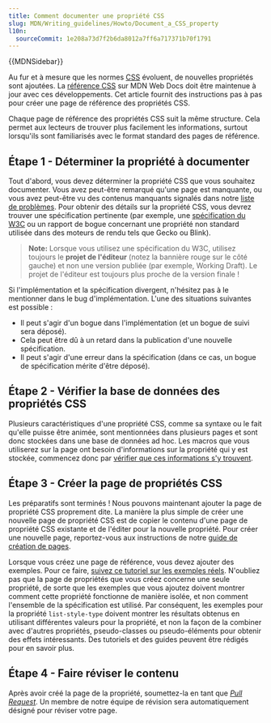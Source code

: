 ```yaml
---
title: Comment documenter une propriété CSS
slug: MDN/Writing_guidelines/Howto/Document_a_CSS_property
l10n:
  sourceCommit: 1e208a73d7f2b6da8012a7ff6a717371b70f1791
---
```


{{MDNSidebar}}

Au fur et à mesure que les normes [CSS](/fr/docs/Web/CSS) évoluent, de nouvelles propriétés sont ajoutées. La [référence CSS](/fr/docs/Web/CSS/Reference) sur MDN Web Docs doit être maintenue à jour avec ces développements. Cet article fournit des instructions pas à pas pour créer une page de référence des propriétés CSS.

Chaque page de référence des propriétés CSS suit la même structure. Cela permet aux lecteurs de trouver plus facilement les informations, surtout lorsqu'ils sont familiarisés avec le format standard des pages de référence.

## Étape 1 - Déterminer la propriété à documenter

Tout d'abord, vous devez déterminer la propriété CSS que vous souhaitez documenter. Vous avez peut-être remarqué qu'une page est manquante, ou vous avez peut-être vu des contenus manquants signalés dans notre [liste de problèmes](https://github.com/mdn/translated-content/issues). Pour obtenir des détails sur la propriété CSS, vous devrez trouver une spécification pertinente (par exemple, une [spécification du W3C](https://www.w3.org/Style/CSS/) ou un rapport de bogue concernant une propriété non standard utilisée dans des moteurs de rendu tels que Gecko ou Blink).

> **Note:** Lorsque vous utilisez une spécification du W3C, utilisez toujours le **projet de l'éditeur** (notez la bannière rouge sur le côté gauche) et non une version publiée (par exemple, Working Draft). Le projet de l'éditeur est toujours plus proche de la version finale !

Si l'implémentation et la spécification divergent, n'hésitez pas à le mentionner dans le bug d'implémentation. L'une des situations suivantes est possible :

- Il peut s'agir d'un bogue dans l'implémentation (et un bogue de suivi sera déposé).
- Cela peut être dû à un retard dans la publication d'une nouvelle spécification.
- Il peut s'agir d'une erreur dans la spécification (dans ce cas, un bogue de spécification mérite d'être déposé).

## Étape 2 - Vérifier la base de données des propriétés CSS

Plusieurs caractéristiques d'une propriété CSS, comme sa syntaxe ou le fait qu'elle puisse être animée, sont mentionnées dans plusieurs pages et sont donc stockées dans une base de données ad hoc. Les macros que vous utiliserez sur la page ont besoin d'informations sur la propriété qui y est stockée, commencez donc par [vérifier que ces informations s'y trouvent](https://github.com/mdn/data/blob/main/docs/updating_css_json.md).

## Étape 3 - Créer la page de propriétés CSS

Les préparatifs sont terminés ! Nous pouvons maintenant ajouter la page de propriété CSS proprement dite. La manière la plus simple de créer une nouvelle page de propriété CSS est de copier le contenu d'une page de propriété CSS existante et de l'éditer pour la nouvelle propriété. Pour créer une nouvelle page, reportez-vous aux instructions de notre [guide de création de pages](/fr/docs/MDN/Writing_guidelines/Howto/Creating_moving_deleting).

Lorsque vous créez une page de référence, vous devez ajouter des exemples. Pour ce faire, [suivez ce tutoriel sur les exemples réels](/fr/docs/MDN/Writing_guidelines/Page_structures/Live_samples). N'oubliez pas que la page de propriétés que vous créez concerne une seule propriété, de sorte que les exemples que vous ajoutez doivent montrer comment cette propriété fonctionne de manière isolée, et non comment l'ensemble de la spécification est utilisé. Par conséquent, les exemples pour la propriété `list-style-type` doivent montrer les résultats obtenus en utilisant différentes valeurs pour la propriété, et non la façon de la combiner avec d'autres propriétés, pseudo-classes ou pseudo-éléments pour obtenir des effets intéressants. Des tutoriels et des guides peuvent être rédigés pour en savoir plus.

## Étape 4 - Faire réviser le contenu

Après avoir créé la page de la propriété, soumettez-la en tant que [<i lang="en">Pull Request</i>](https://docs.github.com/fr/pull-requests/collaborating-with-pull-requests/proposing-changes-to-your-work-with-pull-requests/creating-a-pull-request). Un membre de notre équipe de révision sera automatiquement désigné pour réviser votre page.
